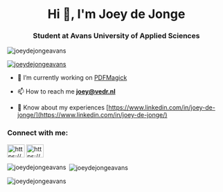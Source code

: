 <h1 align="center">Hi 👋, I'm Joey de Jonge</h1>
<h3 align="center">Student at Avans University of Applied Sciences</h3>

<p align="left"> <img src="https://komarev.com/ghpvc/?username=joeydejongeavans&label=Profile%20views&color=0e75b6&style=flat" alt="joeydejongeavans" /> </p>

<p align="left"> <a href="https://github.com/ryo-ma/github-profile-trophy"><img src="https://github-profile-trophy.vercel.app/?username=joeydejongeavans" alt="joeydejongeavans" /></a> </p>

- 🔭 I’m currently working on [PDFMagick](https://www.yisual.com/)

- 📫 How to reach me **joey@vedr.nl**

- 📄 Know about my experiences [https://www.linkedin.com/in/joey-de-jonge/](https://www.linkedin.com/in/joey-de-jonge/)

<h3 align="left">Connect with me:</h3>
<p align="left">
<a href="https://linkedin.com/in/https://www.linkedin.com/in/joey-de-jonge/" target="blank"><img align="center" src="https://raw.githubusercontent.com/rahuldkjain/github-profile-readme-generator/master/src/images/icons/Social/linked-in-alt.svg" alt="https://www.linkedin.com/in/joey-de-jonge/" height="30" width="40" /></a>
<a href="https://stackoverflow.com/users/https://stackoverflow.com/users/14435467/joey-de-jonge" target="blank"><img align="center" src="https://raw.githubusercontent.com/rahuldkjain/github-profile-readme-generator/master/src/images/icons/Social/stack-overflow.svg" alt="https://stackoverflow.com/users/14435467/joey-de-jonge" height="30" width="40" /></a>
</p>


<p><img align="left" src="https://github-readme-stats.vercel.app/api/top-langs?username=joeydejongeavans&show_icons=true&locale=en&layout=compact" alt="joeydejongeavans" /></p>

<p>&nbsp;<img align="center" src="https://github-readme-stats.vercel.app/api?username=joeydejongeavans&show_icons=true&locale=en" alt="joeydejongeavans" /></p>

<p><img align="center" src="https://github-readme-streak-stats.herokuapp.com/?user=joeydejongeavans&" alt="joeydejongeavans" /></p>
